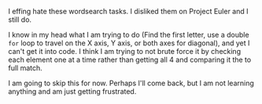 I effing hate these wordsearch tasks. I disliked them on Project Euler and I still do.

I know in my head what I am trying to do (Find the first letter, use a double `for` loop to travel on the X axis, Y axis, or both axes for diagonal), and yet I can't get it into code. I think I am trying to not brute force it by checking each element one at a time rather than getting all 4 and comparing it the to full match.

I am going to skip this for now. Perhaps I'll come back, but I am not learning anything and am just getting frustrated.